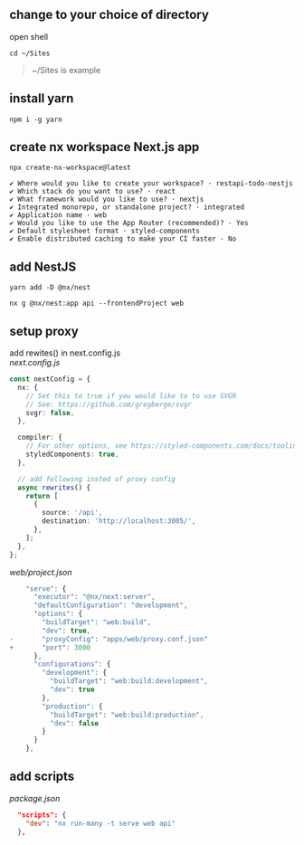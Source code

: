 ## change to your choice of directory
open shell
```shell
cd ~/Sites
```
> ~/Sites is example

## install yarn
```shell
npm i -g yarn
```

## create nx workspace Next.js app
```shell
npx create-nx-workspace@latest

✔ Where would you like to create your workspace? · restapi-todo-nestjs
✔ Which stack do you want to use? · react
✔ What framework would you like to use? · nextjs
✔ Integrated monorepo, or standalone project? · integrated
✔ Application name · web
✔ Would you like to use the App Router (recommended)? · Yes
✔ Default stylesheet format · styled-components
✔ Enable distributed caching to make your CI faster · No
```

## add NestJS
```shell
yarn add -D @nx/nest
```

```shell
nx g @nx/nest:app api --frontendProject web
```

## setup proxy

add rewites() in next.config.js  
*next.config.js*  
```ts
const nextConfig = {
  nx: {
    // Set this to true if you would like to to use SVGR
    // See: https://github.com/gregberge/svgr
    svgr: false,
  },

  compiler: {
    // For other options, see https://styled-components.com/docs/tooling#babel-plugin
    styledComponents: true,
  },

  // add following insted of proxy config
  async rewrites() {
    return [
      {
        source: '/api',
        destination: 'http://localhost:3005/',
      },
    ];
  },
};
```

*web/project.json*
```ts
    "serve": {
      "executor": "@nx/next:server",
      "defaultConfiguration": "development",
      "options": {
        "buildTarget": "web:build",
        "dev": true,
-       "proxyConfig": "apps/web/proxy.conf.json"
+       "port": 3000
      },
      "configurations": {
        "development": {
          "buildTarget": "web:build:development",
          "dev": true
        },
        "production": {
          "buildTarget": "web:build:production",
          "dev": false
        }
      }
    },
```

## add scripts
*package.json*
```json
  "scripts": {
    "dev": "nx run-many -t serve web api"
  },
```